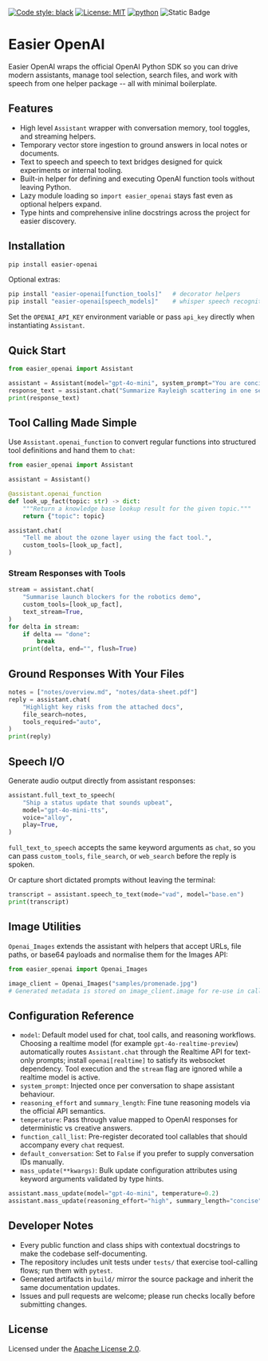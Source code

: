 [![Code style: black](https://img.shields.io/badge/code%20style-black-000000.svg)](https://github.com/psf/black) [![License: MIT](https://img.shields.io/badge/License-MIT-yellow.svg)](https://opensource.org/licenses/MIT) [![python](https://img.shields.io/badge/Python-3.13-3776AB.svg?style=flat&logo=python&logoColor=white)](https://www.python.org) ![Static Badge](https://img.shields.io/badge/AI-OpenAI-white)




# Easier OpenAI

Easier OpenAI wraps the official OpenAI Python SDK so you can drive modern assistants, manage tool selection, search files, and work with speech from one helper package -- all with minimal boilerplate.

## Features
- High level `Assistant` wrapper with conversation memory, tool toggles, and streaming helpers.
- Temporary vector store ingestion to ground answers in local notes or documents.
- Text to speech and speech to text bridges designed for quick experiments or internal tooling.
- Built-in helper for defining and executing OpenAI function tools without leaving Python.
- Lazy module loading so `import easier_openai` stays fast even as optional helpers expand.
- Type hints and comprehensive inline docstrings across the project for easier discovery.

## Installation
```bash
pip install easier-openai
```

Optional extras:
```bash
pip install "easier-openai[function_tools]"   # decorator helpers
pip install "easier-openai[speech_models]"    # whisper speech recognition models
```

Set the `OPENAI_API_KEY` environment variable or pass `api_key` directly when instantiating `Assistant`.

## Quick Start
```python
from easier_openai import Assistant

assistant = Assistant(model="gpt-4o-mini", system_prompt="You are concise.")
response_text = assistant.chat("Summarize Rayleigh scattering in one sentence.")
print(response_text)
```

## Tool Calling Made Simple
Use `Assistant.openai_function` to convert regular functions into structured tool definitions and hand them to `chat`:

```python
from easier_openai import Assistant

assistant = Assistant()

@assistant.openai_function
def look_up_fact(topic: str) -> dict:
    """Return a knowledge base lookup result for the given topic."""
    return {"topic": topic}

assistant.chat(
    "Tell me about the ozone layer using the fact tool.",
    custom_tools=[look_up_fact],
)
```

### Stream Responses with Tools
```python
stream = assistant.chat(
    "Summarise launch blockers for the robotics demo",
    custom_tools=[look_up_fact],
    text_stream=True,
)
for delta in stream:
    if delta == "done":
        break
    print(delta, end="", flush=True)
```

## Ground Responses With Your Files
```python
notes = ["notes/overview.md", "notes/data-sheet.pdf"]
reply = assistant.chat(
    "Highlight key risks from the attached docs",
    file_search=notes,
    tools_required="auto",
)
print(reply)
```

## Speech I/O
Generate audio output directly from assistant responses:

```python
assistant.full_text_to_speech(
    "Ship a status update that sounds upbeat",
    model="gpt-4o-mini-tts",
    voice="alloy",
    play=True,
)
```

`full_text_to_speech` accepts the same keyword arguments as `chat`, so you can pass
`custom_tools`, `file_search`, or `web_search` before the reply is spoken.

Or capture short dictated prompts without leaving the terminal:

```python
transcript = assistant.speech_to_text(mode="vad", model="base.en")
print(transcript)
```

## Image Utilities
`Openai_Images` extends the assistant with helpers that accept URLs, file paths, or base64 payloads and normalise them for the Images API:

```python
from easier_openai import Openai_Images

image_client = Openai_Images("samples/promenade.jpg")
# Generated metadata is stored on image_client.image for re-use in calls.
```

## Configuration Reference
- `model`: Default model used for chat, tool calls, and reasoning workflows. Choosing a realtime
  model (for example `gpt-4o-realtime-preview`) automatically routes `Assistant.chat` through the
  Realtime API for text-only prompts; install `openai[realtime]` to satisfy its websocket dependency.
  Tool execution and the `stream` flag are ignored while a realtime model is active.
- `system_prompt`: Injected once per conversation to shape assistant behaviour.
- `reasoning_effort` and `summary_length`: Fine tune reasoning models via the official API semantics.
- `temperature`: Pass through value mapped to OpenAI responses for deterministic vs creative answers.
- `function_call_list`: Pre-register decorated tool callables that should accompany every `chat` request.
- `default_conversation`: Set to `False` if you prefer to supply conversation IDs manually.
- `mass_update(**kwargs)`: Bulk update configuration attributes using keyword arguments validated by type hints.
```python
assistant.mass_update(model="gpt-4o-mini", temperature=0.2)
assistant.mass_update(reasoning_effort="high", summary_length="concise")
```


## Developer Notes
- Every public function and class ships with contextual docstrings to make the codebase self-documenting.
- The repository includes unit tests under `tests/` that exercise tool-calling flows; run them with `pytest`.
- Generated artifacts in `build/` mirror the source package and inherit the same documentation updates.
- Issues and pull requests are welcome; please run checks locally before submitting changes.

## License
Licensed under the [Apache License 2.0](LICENSE).
